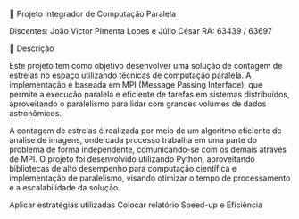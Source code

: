 🚀 Projeto Integrador de Computação Paralela

Discentes: João Victor Pimenta Lopes e Júlio César RA: 63439 / 63697

📜 Descrição

Este projeto tem como objetivo desenvolver uma solução de contagem de estrelas no espaço utilizando técnicas de computação paralela. A implementação é baseada em MPI (Message Passing Interface), que permite a execução paralela e eficiente de tarefas em sistemas distribuídos, aproveitando o paralelismo para lidar com grandes volumes de dados astronômicos.

A contagem de estrelas é realizada por meio de um algoritmo eficiente de análise de imagens, onde cada processo trabalha em uma parte do problema de forma independente, comunicando-se com os demais através de MPI. O projeto foi desenvolvido utilizando Python, aproveitando bibliotecas de alto desempenho para computação científica e implementação de paralelismo, visando otimizar o tempo de processamento e a escalabilidade da solução.

Aplicar estratégias utilizadas
Colocar relatório Speed-up e Eficiência
